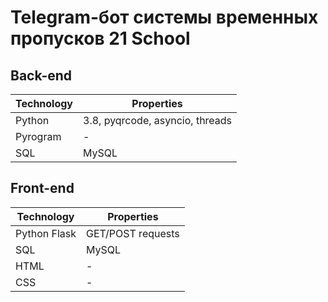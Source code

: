 # Telegram-бот системы временных пропусков 21 School

## Back-end
| Technology | Properties |
| --- | --- |
| Python | 3.8, pyqrcode, asyncio, threads |
| Pyrogram | - |
| SQL | MySQL |

## Front-end
| Technology | Properties |
| --- | --- |
| Python Flask | GET/POST requests |
| SQL | MySQL |
| HTML | - |
| CSS | - |

